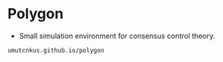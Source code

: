 # Polygon
- Small simulation environment for consensus control theory.

`umutcnkus.github.io/polygon`


